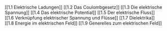 [[1.1 Elektrische Ladungen]]
[[1.2 Das Coulombgesetz]]
[[1.3 Die elektrische Spannung]]
[[1.4 Das elektrische Potential]]
[[1.5 Der elektrische Fluss]]
[[1.6 Verknüpfung elektrischer Spannung und Flüsse]]
[[1.7 Dielektrika]]
[[1.8 Energie im elektrischen Feld]]
[[1.9 Generelles zum elektrischen Feld]]


